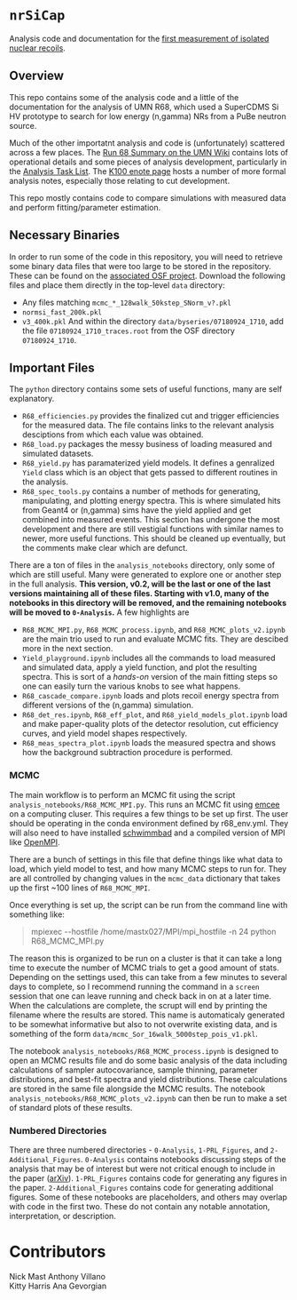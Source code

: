 # `nrSiCap` 
Analysis code and documentation for the [first measurement of isolated nuclear recoils](https://arxiv.org/abs/2110.02751).  

## Overview
This repo contains some of the analysis code and a little of the documentation for the analysis of UMN R68, which used a SuperCDMS Si HV prototype to search for low energy (n,gamma) NRs from a PuBe neutron source.

Much of the other importatnt analysis and code is (unfortunately) scattered across a few places. The [Run 68 Summary on the UMN Wiki](https://zzz.physics.umn.edu/cdms/doku.php?id=cdms:k100:run_summary:run_68) contains lots of operational details and some pieces of analysis development, particularly in the [Analysis Task List](https://zzz.physics.umn.edu/cdms/doku.php?id=cdms:k100:run_summary:run_68:run_68_panda:tasklist). The [K100 enote page](http://www.hep.umn.edu/cdms/cdms_restricted/K100.html) hosts a number of more formal analysis notes, especially those relating to cut development.

This repo mostly contains code to compare simulations with measured data and perform fitting/parameter estimation.

## Necessary Binaries
In order to run some of the code in this repository, you will need to retrieve some binary data files that were too large to be stored in the repository. 
These can be found on the [associated OSF project](https://osf.io/g4enq/). Download the following files and place them directly in the top-level `data` directory:
* Any files matching `mcmc_*_128walk_50kstep_SNorm_v?.pkl`
* `normsi_fast_200k.pkl`
* `v3_400k.pkl`
And within the directory `data/byseries/07180924_1710`, add the file `07180924_1710_traces.root` from the OSF directory `07180924_1710`.

## Important Files
The `python` directory contains some sets of useful functions, many are self explanatory. 
* `R68_efficiencies.py` provides the finalized cut and trigger efficiencies for the measured data. The file contains links to the relevant analysis desciptions from which each value was obtained. 
* `R68_load.py` packages the messy business of loading measured and simulated datasets.
* `R68_yield.py` has paramaterized yield models. It defines a genralized `Yield` class which is an object that gets passed to different routines in the analysis.
* `R68_spec_tools.py` contains a number of methods for generating, manipulating, and plotting energy spectra. This is where simulated hits from Geant4 or (n,gamma) sims have the yield applied and get combined into measured events. This section has undergone the most development and there are still vestigial functions with similar names to newer, more useful functions. This should be cleaned up eventually, but the comments make clear which are defunct.

There are a ton of files in the `analysis_notebooks` directory, only some of which are still useful. Many were generated to explore one or another step in the full analysis. **This version, v0.2, will be the last or one of the last versions maintaining all of these files. Starting with v1.0, many of the notebooks in this directory will be removed, and the remaining notebooks will be moved to `0-Analysis`.** A few highlights are

* `R68_MCMC_MPI.py`, `R68_MCMC_process.ipynb`, and `R68_MCMC_plots_v2.ipynb` are the main trio used to run and evaluate MCMC fits. They are descibed more in the next section.
* `Yield_playground.ipynb` includes all the commands to load measured and simulated data, apply a yield function, and plot the resulting spectra. This is sort of a *hands-on* version of the main fitting steps so one can easily turn the various knobs to see what happens.
* `R68_cascade_compare.ipynb` loads and plots recoil energy spectra from different versions of the (n,gamma) simulation.
* `R68_det_res.ipynb`, `R68_eff_plot`, and `R68_yield_models_plot.ipynb` load and make paper-quality plots of the detector resolution, cut efficiency curves, and yield model shapes respectively.
* `R68_meas_spectra_plot.ipynb` loads the measured spectra and shows how the background subtraction procedure is performed.

### MCMC
The main workflow is to perform an MCMC fit using the script `analysis_notebooks/R68_MCMC_MPI.py`. This runs an MCMC fit using [emcee](https://emcee.readthedocs.io/en/stable/) on a computing cluser. This requires a few things to be set up first. The user should be operating in the conda environment defined by r68_env.yml. They will also need to have installed [schwimmbad](https://schwimmbad.readthedocs.io/en/latest/install.html) and a compiled version of MPI like [OpenMPI](https://www.open-mpi.org/).

There are a bunch of settings in this file that define things like what data to load, which yield model to test, and how many MCMC steps to run for. They are all controlled by changing values in the `mcmc_data` dictionary that takes up the first ~100 lines of `R68_MCMC_MPI`.

Once everything is set up, the script can be run from the command line with something like:

> mpiexec --hostfile /home/mastx027/MPI/mpi_hostfile -n 24 python R68_MCMC_MPI.py

The reason this is organized to be run on a cluster is that it can take a long time to execute the number of MCMC trials to get a good amount of stats. Depending on the settings used, this can take from a few minutes to several days to complete, so I recommend running the command in a `screen` session that one can leave running and check back in on at a later time. When the calculations are complete, the scrupt will end by printing the filename where the results are stored. This name is automaticaly generated to be somewhat informative but also to not overwrite existing data, and is something of the form `data/mcmc_Sor_16walk_5000step_pois_v1.pkl`.

The notebook `analysis_notebooks/R68_MCMC_process.ipynb` is designed to open an MCMC results file and do some basic analysis of the data including calculations of sampler autocovariance, sample thinning, parameter distributions, and best-fit spectra and yield distributions. These calculations are stored in the same file alongside the MCMC results. The notebook `analysis_notebooks/R68_MCMC_plots_v2.ipynb` can then be run to make a set of standard plots of these results.

### Numbered Directories
There are three numbered directories - `0-Analysis`, `1-PRL_Figures`, and `2-Additional_Figures`. 
`0-Analysis` contains notebooks discussing steps of the analysis that may be of interest but were not critical enough to include in the paper ([arXiv](https://arxiv.org/abs/2110.02751)).
`1-PRL_Figures` contains code for generating any figures in the paper.
`2-Additional_Figures` contains code for generating additional figures. Some of these notebooks are placeholders, and others may overlap with code in the first two. These do not contain any notable annotation, interpretation, or description.

# Contributors  
Nick Mast
Anthony Villano  
Kitty Harris 
Ana Gevorgian
